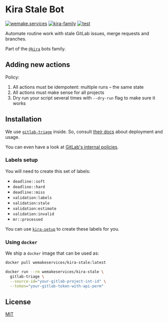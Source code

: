 # Kira Stale Bot

[![wemake.services](https://img.shields.io/badge/%20-wemake.services-green.svg?label=%20&logo=data%3Aimage%2Fpng%3Bbase64%2CiVBORw0KGgoAAAANSUhEUgAAABAAAAAQCAMAAAAoLQ9TAAAABGdBTUEAALGPC%2FxhBQAAAAFzUkdCAK7OHOkAAAAbUExURQAAAAAAAAAAAAAAAAAAAAAAAAAAAAAAAP%2F%2F%2F5TvxDIAAAAIdFJOUwAjRA8xXANAL%2Bv0SAAAADNJREFUGNNjYCAIOJjRBdBFWMkVQeGzcHAwksJnAPPZGOGAASzPzAEHEGVsLExQwE7YswCb7AFZSF3bbAAAAABJRU5ErkJggg%3D%3D)](https://wemake-services.github.io)
[![kira-family](https://img.shields.io/badge/kira-family-pink.svg)](https://github.com/wemake-services/kira)
[![test](https://github.com/wemake-services/kira-stale/actions/workflows/test.yml/badge.svg?branch=master&event=push)](https://github.com/wemake-services/kira-stale/actions/workflows/test.yml)

Automate routine work with stale GitLab issues, merge requests and branches.

Part of the [`@kira`](https://github.com/wemake-services/kira) bots family.


## Adding new actions

Policy:
1. All actions must be idempotent: multiple runs – the same state
2. All actions must make sense for all projects
3. Dry run your script several times with `--dry-run` flag to make sure it works


## Installation

We use [`gitlab-triage`](https://gitlab.com/gitlab-org/ruby/gems/gitlab-triage) inside.
So, consult [their docs](https://gitlab.com/gitlab-org/gitlab-triage)
about deployment and usage.

You can even have a look at [GitLab's internal policies](https://gitlab.com/gitlab-org/quality/triage-ops/blob/master/policies).

### Labels setup

You will need to create this set of labels:
- `deadline::soft`
- `deadline::hard`
- `deadline::miss`
- `validation:labels`
- `validation:stale`
- `validation:estimate`
- `validation:invalid`
- `mr::processed`

You can use [`kira-setup`](https://github.com/wemake-services/kira-setup) to create these labels for you.

### Using `docker`

We ship a `docker` image that can be used as:

```bash
docker pull wemakeservices/kira-stale:latest

docker run --rm wemakeservices/kira-stale \
  gitlab-triage \
  --source-id="your-gitlab-project-int-id" \
  --token="your-gitlab-token-with-api-perm"
```


## License

[MIT](./LICENSE)
